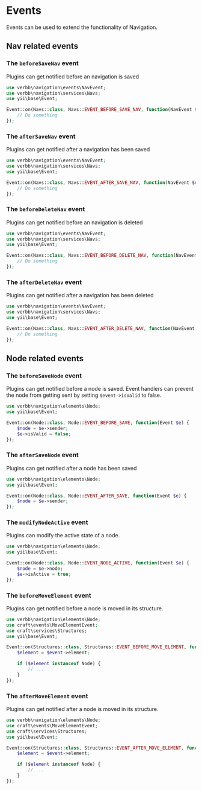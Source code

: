# Events
Events can be used to extend the functionality of Navigation.

## Nav related events

### The `beforeSaveNav` event
Plugins can get notified before an navigation is saved

```php
use verbb\navigation\events\NavEvent;
use verbb\navigation\services\Navs;
use yii\base\Event;

Event::on(Navs::class, Navs::EVENT_BEFORE_SAVE_NAV, function(NavEvent $e) {
    // Do something
});
```

### The `afterSaveNav` event
Plugins can get notified after a navigation has been saved

```php
use verbb\navigation\events\NavEvent;
use verbb\navigation\services\Navs;
use yii\base\Event;

Event::on(Navs::class, Navs::EVENT_AFTER_SAVE_NAV, function(NavEvent $e) {
    // Do something
});
```

### The `beforeDeleteNav` event
Plugins can get notified before an navigation is deleted

```php
use verbb\navigation\events\NavEvent;
use verbb\navigation\services\Navs;
use yii\base\Event;

Event::on(Navs::class, Navs::EVENT_BEFORE_DELETE_NAV, function(NavEvent $e) {
    // Do something
});
```

### The `afterDeleteNav` event
Plugins can get notified after a navigation has been deleted

```php
use verbb\navigation\events\NavEvent;
use verbb\navigation\services\Navs;
use yii\base\Event;

Event::on(Navs::class, Navs::EVENT_AFTER_DELETE_NAV, function(NavEvent $e) {
    // Do something
});
```


## Node related events

### The `beforeSaveNode` event
Plugins can get notified before a node is saved. Event handlers can prevent the node from getting sent by setting `$event->isValid` to false.

```php
use verbb\navigation\elements\Node;
use yii\base\Event;

Event::on(Node::class, Node::EVENT_BEFORE_SAVE, function(Event $e) {
    $node = $e->sender;
    $e->isValid = false;
});
```

### The `afterSaveNode` event
Plugins can get notified after a node has been saved

```php
use verbb\navigation\elements\Node;
use yii\base\Event;

Event::on(Node::class, Node::EVENT_AFTER_SAVE, function(Event $e) {
    $node = $e->sender;
});
```

### The `modifyNodeActive` event
Plugins can modify the active state of a node.

```php
use verbb\navigation\elements\Node;
use yii\base\Event;

Event::on(Node::class, Node::EVENT_NODE_ACTIVE, function(Event $e) {
    $node = $e->node;
    $e->isActive = true;
});
```

### The `beforeMoveElement` event
Plugins can get notified before a node is moved in its structure.

```php
use verbb\navigation\elements\Node;
use craft\events\MoveElementEvent;
use craft\services\Structures;
use yii\base\Event;

Event::on(Structures::class, Structures::EVENT_BEFORE_MOVE_ELEMENT, function(MoveElementEvent $event) {
    $element = $event->element;

    if ($element instanceof Node) {
        // ...
    }
});
```

### The `afterMoveElement` event
Plugins can get notified after a node is moved in its structure.

```php
use verbb\navigation\elements\Node;
use craft\events\MoveElementEvent;
use craft\services\Structures;
use yii\base\Event;

Event::on(Structures::class, Structures::EVENT_AFTER_MOVE_ELEMENT, function(MoveElementEvent $event) {
    $element = $event->element;

    if ($element instanceof Node) {
        // ...
    }
});
```
